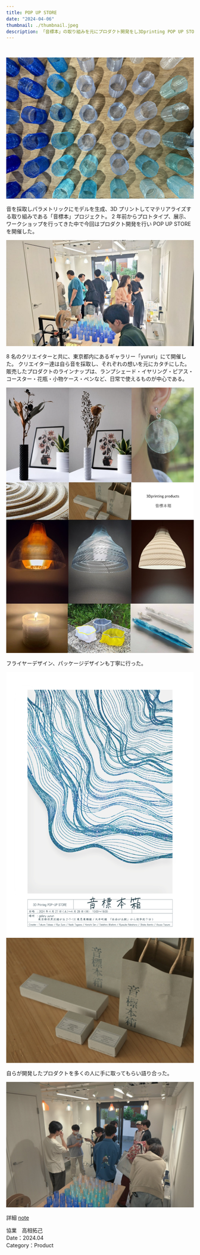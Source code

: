 ```yaml
---
title: POP UP STORE
date: "2024-04-06"
thumbnail: ./thumbnail.jpeg
description: 「音標本」の取り組みを元にプロダクト開発をし3Dprinting POP UP STOREを開催
---
```


<br>

![01](./01.jpeg)

音を採取しパラメトリックにモデルを生成、3D プリントしてマテリアライズする取り組みである「音標本」プロジェクト。
2 年前からプロトタイプ、展示、ワークショップを行ってきた中で今回はプロダクト開発を行い POP UP STORE を開催した。

![02](./02.jpeg)

8 名のクリエイターと共に、東京都内にあるギャラリー「yururi」にて開催した。
クリエイター達は自ら音を採取し、それぞれの想いを元にカタチにした。
販売したプロダクトのラインナップは、ランプシェード・イヤリング・ピアス・コースター・花瓶・小物ケース・ペンなど、日常で使えるものが中心である。

![04](./04.png)

フライヤーデザイン、パッケージデザインも丁寧に行った。

![10](./10.jpeg)
![11](./11.jpeg)

自らが開発したプロダクトを多くの人に手に取ってもらい語り合った。

![12](./12.jpeg)

詳細
[note](https://note.com/nd3m_archive/n/nb3aa83b57afa)

協業　高相拓己<br>
Date：2024.04<br>
Category：Product
